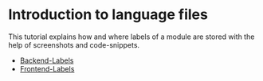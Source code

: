 
Introduction to language files
==============================

This tutorial explains how and where labels of a module are stored with the help of screenshots and code-snippets.

* [Backend-Labels](backend.md)
* [Frontend-Labels](frontend.md)
